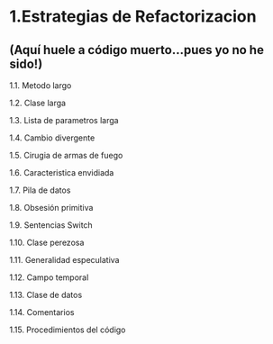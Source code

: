 1.Estrategias de Refactorizacion 
=================================

(Aquí huele a código muerto...pues yo no he sido!)
--------------------------------------------------

1.1. Metodo largo

1.2. Clase larga

1.3. Lista de parametros larga

1.4. Cambio divergente

1.5. Cirugia de armas de fuego

1.6. Caracteristica envidiada

1.7. Pila de datos

1.8. Obsesión primitiva

1.9. Sentencias Switch

1.10. Clase perezosa

1.11. Generalidad especulativa

1.12. Campo temporal

1.13. Clase de datos

1.14. Comentarios

1.15. Procedimientos del código
